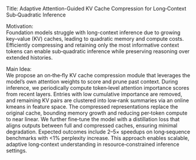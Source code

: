 Title: Adaptive Attention-Guided KV Cache Compression for Long‐Context Sub‐Quadratic Inference

Motivation:  
Foundation models struggle with long-context inference due to growing key–value (KV) caches, leading to quadratic memory and compute costs. Efficiently compressing and retaining only the most informative context tokens can enable sub‐quadratic inference while preserving reasoning over extended histories.

Main Idea:  
We propose an on‐the‐fly KV cache compression module that leverages the model’s own attention weights to score and prune past context. During inference, we periodically compute token‐level attention importance scores from recent layers. Entries with low cumulative importance are removed, and remaining KV pairs are clustered into low‐rank summaries via an online k­means in feature space. The compressed representations replace the original cache, bounding memory growth and reducing per‐token compute to near linear. We further fine‐tune the model with a distillation loss that aligns outputs between full and compressed caches, ensuring minimal degradation. Expected outcomes include 2–5× speedups on long‐sequence benchmarks with <1% perplexity increase. This approach enables scalable, adaptive long‐context understanding in resource‐constrained inference settings.